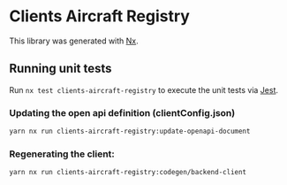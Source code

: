 # Clients Aircraft Registry

This library was generated with [Nx](https://nx.dev).

## Running unit tests

Run `nx test clients-aircraft-registry` to execute the unit tests via [Jest](https://jestjs.io).

### Updating the open api definition (clientConfig.json)

```sh
yarn nx run clients-aircraft-registry:update-openapi-document
```

### Regenerating the client:

```sh
yarn nx run clients-aircraft-registry:codegen/backend-client
```
